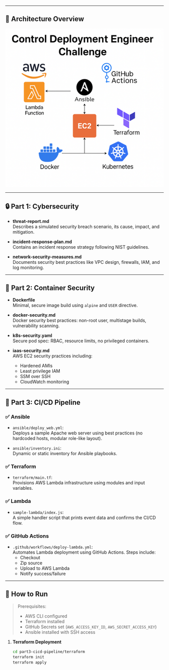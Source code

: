 
---

## 🧰 Architecture Overview

![CI/CD Architecture](architecture.png)

---

## 🔒 Part 1: Cybersecurity

- **threat-report.md**  
  Describes a simulated security breach scenario, its cause, impact, and mitigation.

- **incident-response-plan.md**  
  Contains an incident response strategy following NIST guidelines.

- **network-security-measures.md**  
  Documents security best practices like VPC design, firewalls, IAM, and log monitoring.

---

## 🐳 Part 2: Container Security

- **Dockerfile**  
  Minimal, secure image build using `alpine` and `USER` directive.

- **docker-security.md**  
  Docker security best practices: non-root user, multistage builds, vulnerability scanning.

- **k8s-security.yaml**  
  Secure pod spec: RBAC, resource limits, no privileged containers.

- **iaas-security.md**  
  AWS EC2 security practices including:
  - Hardened AMIs
  - Least privilege IAM
  - SSM over SSH
  - CloudWatch monitoring

---

## 🔁 Part 3: CI/CD Pipeline

### ✅ Ansible

- `ansible/deploy_web.yml`:  
  Deploys a sample Apache web server using best practices (no hardcoded hosts, modular role-like layout).

- `ansible/inventory.ini`:  
  Dynamic or static inventory for Ansible playbooks.

### ✅ Terraform

- `terraform/main.tf`:  
  Provisions AWS Lambda infrastructure using modules and input variables.

### ✅ Lambda

- `sample-lambda/index.js`:  
  A simple handler script that prints event data and confirms the CI/CD flow.

### ✅ GitHub Actions

- `.github/workflows/deploy-lambda.yml`:  
  Automates Lambda deployment using GitHub Actions. Steps include:
  - Checkout
  - Zip source
  - Upload to AWS Lambda
  - Notify success/failure

---

## 🎯 How to Run

> Prerequisites:
> - AWS CLI configured
> - Terraform installed
> - GitHub Secrets set (`AWS_ACCESS_KEY_ID`, `AWS_SECRET_ACCESS_KEY`)
> - Ansible installed with SSH access

1. **Terraform Deployment**  
   ```bash
   cd part3-cicd-pipeline/terraform
   terraform init
   terraform apply
